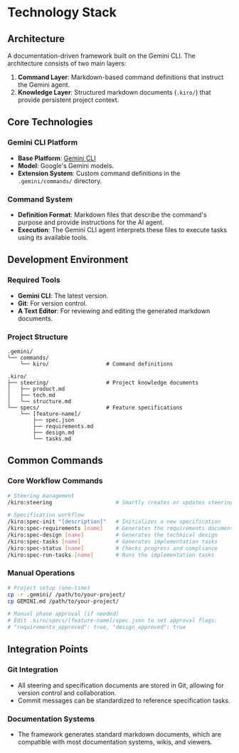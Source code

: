 # Technology Stack

## Architecture

A documentation-driven framework built on the Gemini CLI. The architecture consists of two main layers:

1.  **Command Layer**: Markdown-based command definitions that instruct the Gemini agent.
2.  **Knowledge Layer**: Structured markdown documents (`.kiro/`) that provide persistent project context.

## Core Technologies

### Gemini CLI Platform
- **Base Platform**: [Gemini CLI](https://github.com/google/gemini-cli)
- **Model**: Google's Gemini models.
- **Extension System**: Custom command definitions in the `.gemini/commands/` directory.

### Command System
- **Definition Format**: Markdown files that describe the command's purpose and provide instructions for the AI agent.
- **Execution**: The Gemini CLI agent interprets these files to execute tasks using its available tools.

## Development Environment

### Required Tools
- **Gemini CLI**: The latest version.
- **Git**: For version control.
- **A Text Editor**: For reviewing and editing the generated markdown documents.

### Project Structure
```
.gemini/
└── commands/
    └── kiro/                  # Command definitions

.kiro/
├── steering/                  # Project knowledge documents
│   ├── product.md
│   ├── tech.md
│   └── structure.md
└── specs/                     # Feature specifications
    └── [feature-name]/
        ├── spec.json
        ├── requirements.md
        ├── design.md
        └── tasks.md
```

## Common Commands

### Core Workflow Commands
```bash
# Steering management
/kiro:steering                    # Smartly creates or updates steering documents

# Specification workflow
/kiro:spec-init "[description]"   # Initializes a new specification
/kiro:spec-requirements [name]    # Generates the requirements document
/kiro:spec-design [name]          # Generates the technical design
/kiro:spec-tasks [name]           # Generates implementation tasks
/kiro:spec-status [name]          # Checks progress and compliance
/kiro:spec-run-tasks [name]       # Runs the implementation tasks
```

### Manual Operations
```bash
# Project setup (one-time)
cp -r .gemini/ /path/to/your-project/
cp GEMINI.md /path/to/your-project/

# Manual phase approval (if needed)
# Edit .kiro/specs/[feature-name]/spec.json to set approval flags:
# "requirements_approved": true, "design_approved": true
```

## Integration Points

### Git Integration
- All steering and specification documents are stored in Git, allowing for version control and collaboration.
- Commit messages can be standardized to reference specification tasks.

### Documentation Systems
- The framework generates standard markdown documents, which are compatible with most documentation systems, wikis, and viewers.

